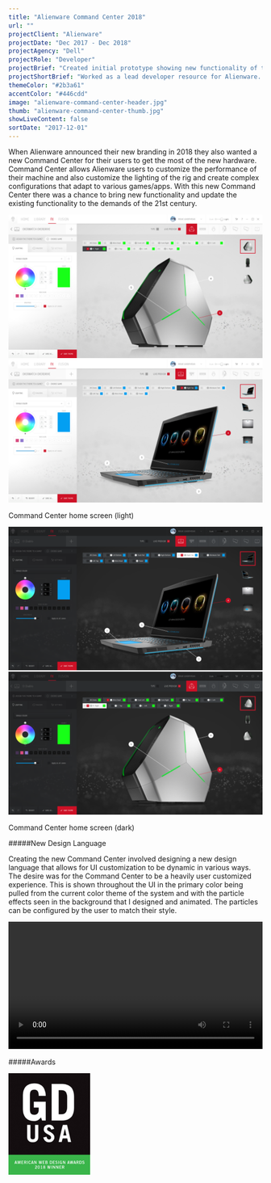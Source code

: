 ```yaml
---
title: "Alienware Command Center 2018"
url: ""
projectClient: "Alienware"
projectDate: "Dec 2017 - Dec 2018"
projectAgency: "Dell"
projectRole: "Developer"
projectBrief: "Created initial prototype showing new functionality of the UWP framework. Acted as a lead developer resource for the Alienware development team and created one-off examples of new tech for the final app to utilize. Designed and animated the particle backgrounds used throughout the app."
projectShortBrief: "Worked as a lead developer resource for Alienware. Designed and animated particle backgrounds."
themeColor: "#2b3a61"
accentColor: "#446cdd"
image: "alienware-command-center-header.jpg"
thumb: "alienware-command-center-thumb.jpg"
showLiveContent: false
sortDate: "2017-12-01"
---
```


When Alienware announced their new branding in 2018 they also wanted a new Command Center for their users to get the most of the new hardware. Command Center allows Alienware users to customize the performance of their machine and also customize the lighting of the rig and create complex configurations that adapt to various games/apps. With this new Command Center there was a chance to bring new functionality and update the existing functionality to the demands of the 21st century.

<div class="photo-grid-container">
<div class="photo-grid">

<img src="center1.png"/>
<img src="center2.png"/>

</div>
</div>
<p class="photo-grid-subtitle">Command Center home screen (light)</p>

<div class="photo-grid-container">
<div class="photo-grid">

<img src="center3.png"/>
<img src="center4.png"/>

</div>
</div>
<p class="photo-grid-subtitle">Command Center home screen (dark)</p>

#####New Design Language

Creating the new Command Center involved designing a new design language that allows for UI customization to be dynamic in various ways. The desire was for the Command Center to be a heavily user customized experience. This is shown throughout the UI in the primary color being pulled from the current color theme of the system and with the particle effects seen in the background that I designed and animated. The particles can be configured by the user to match their style.

<video width="100%" controls loop>
<source src="/alienware-dark-wave.mp4" type="video/mp4">
</video>

#####Awards
<div class="award">
<img src="GDUSA-Web.png"/>
</div>